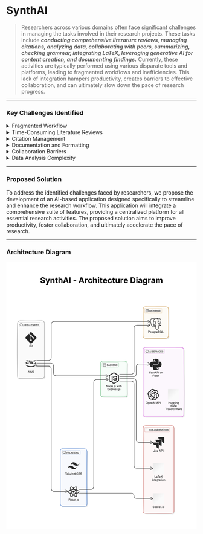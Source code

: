 # SynthAI

> Researchers across various domains often face significant challenges in managing the tasks involved in their research projects. These tasks include _**_conducting comprehensive literature reviews, managing citations, analyzing data, collaborating with peers, summarizing, checking grammar, integrating LaTeX, leveraging generative AI for content creation, and documenting findings._**_ Currently, these activities are typically performed using various disparate tools and platforms, leading to fragmented workflows and inefficiencies. This lack of integration hampers productivity, creates barriers to effective collaboration, and can ultimately slow down the pace of research progress.

---

### Key Challenges Identified

<details>
  <summary>Fragmented Workflow</summary>

  Researchers have to switch between multiple tools for literature search, citation management, note-taking, data analysis, and documentation. This fragmentation leads to inefficiencies and increased cognitive load.

</details>

<details>
  <summary>Time-Consuming Literature Reviews</summary>

  Conducting thorough literature reviews is time-consuming and often requires manual summarization and analysis of large volumes of academic papers.

</details>

<details>
  <summary>Citation Management</summary>

  Managing references and citations accurately across different documents is cumbersome, especially when collaborating with multiple co-authors.

</details>

<details>
  <summary>Documentation and Formatting</summary>

  Maintaining proper documentation standards, including grammar checking and formatting (e.g., LaTeX), requires additional effort and expertise.

</details>

<details>
  <summary>Collaboration Barriers</summary>

  Effective collaboration among research teams is hindered by the lack of integrated project management and communication tools, leading to coordination issues and delays.

</details>

<details>
  <summary>Data Analysis Complexity</summary>

  Performing data analysis requires specialized tools and knowledge, which may not be readily accessible to all researchers.

</details>

---

### Proposed Solution

To address the identified challenges faced by researchers, we propose the development of an AI-based application designed specifically to streamline and enhance the research workflow. This application will integrate a comprehensive suite of features, providing a centralized platform for all essential research activities. The proposed solution aims to improve productivity, foster collaboration, and ultimately accelerate the pace of research.

---

### Architecture Diagram

<img src="https://github.com/KhushiBhadange/SynthAI-UnifiedResearchTool/blob/main/SynthAI%20-%20Architecture%20Diagram.png" alt="Architecture Diagram" width="600"/>





